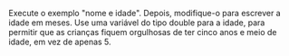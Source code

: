 Execute o exemplo "nome e idade". Depois, modifique-o para escrever a idade em meses. Use uma variável do tipo double para a idade, para permitir que as crianças fiquem orgulhosas de ter cinco anos e meio de idade, em vez de apenas 5.